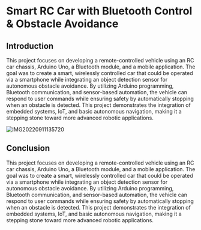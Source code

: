 # Smart RC Car with Bluetooth Control & Obstacle Avoidance

## Introduction
This project focuses on developing a remote-controlled vehicle using an RC car chassis, Arduino Uno, a Bluetooth module, and a mobile application. The goal was to create a smart, wirelessly controlled car that could be operated via a smartphone while integrating an object detection sensor for autonomous obstacle avoidance. By utilizing Arduino programming, Bluetooth communication, and sensor-based automation, the vehicle can respond to user commands while ensuring safety by automatically stopping when an obstacle is detected. This project demonstrates the integration of embedded systems, IoT, and basic autonomous navigation, making it a stepping stone toward more advanced robotic applications.

![IMG20220911135720](https://github.com/user-attachments/assets/9a3c1bb7-c043-466f-a320-b544221d1e47)

## Conclusion
This project focuses on developing a remote-controlled vehicle using an RC car chassis, Arduino Uno, a Bluetooth module, and a mobile application. The goal was to create a smart, wirelessly controlled car that could be operated via a smartphone while integrating an object detection sensor for autonomous obstacle avoidance. By utilizing Arduino programming, Bluetooth communication, and sensor-based automation, the vehicle can respond to user commands while ensuring safety by automatically stopping when an obstacle is detected. This project demonstrates the integration of embedded systems, IoT, and basic autonomous navigation, making it a stepping stone toward more advanced robotic applications.
